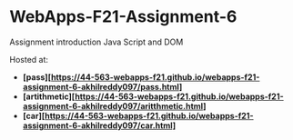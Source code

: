 # WebApps-F21-Assignment-6
Assignment introduction Java Script and DOM

Hosted at:
 
- **[pass][https://44-563-webapps-f21.github.io/webapps-f21-assignment-6-akhilreddy097/pass.html]**
- **[artithmetic][https://44-563-webapps-f21.github.io/webapps-f21-assignment-6-akhilreddy097/aritthmetic.html]**
- **[car][https://44-563-webapps-f21.github.io/webapps-f21-assignment-6-akhilreddy097/car.html]**